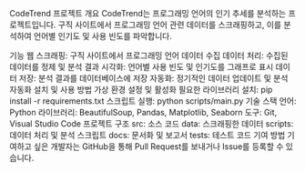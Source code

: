 CodeTrend
프로젝트 개요
CodeTrend는 프로그래밍 언어의 인기 추세를 분석하는 프로젝트입니다. 구직 사이트에서 프로그래밍 언어 관련 데이터를 스크래핑하고, 이를 분석하여 언어별 인기도 및 사용 빈도를 파악합니다.

기능
웹 스크래핑: 구직 사이트에서 프로그래밍 언어 데이터 수집
데이터 처리: 수집된 데이터를 정제 및 분석
결과 시각화: 언어별 사용 빈도 및 인기도를 그래프로 표시
데이터 저장: 분석 결과를 데이터베이스에 저장
자동화: 정기적인 데이터 업데이트 및 분석 자동화
설치 및 사용 방법
가상 환경 설정 및 활성화
필요한 라이브러리 설치: pip install -r requirements.txt
스크립트 실행: python scripts/main.py
기술 스택
언어: Python
라이브러리: BeautifulSoup, Pandas, Matplotlib, Seaborn
도구: Git, Visual Studio Code
프로젝트 구조
src: 소스 코드
data: 스크래핑한 데이터
scripts: 데이터 처리 및 분석 스크립트
docs: 문서화 및 보고서
tests: 테스트 코드
기여 방법
기여하고 싶은 개발자는 GitHub을 통해 Pull Request를 보내거나 Issue를 등록할 수 있습니다.
